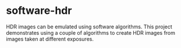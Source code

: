 # software-hdr

HDR images can be emulated using software algorithms. This project demonstrates using a couple of algorithms to create HDR images from images taken at different exposures.
